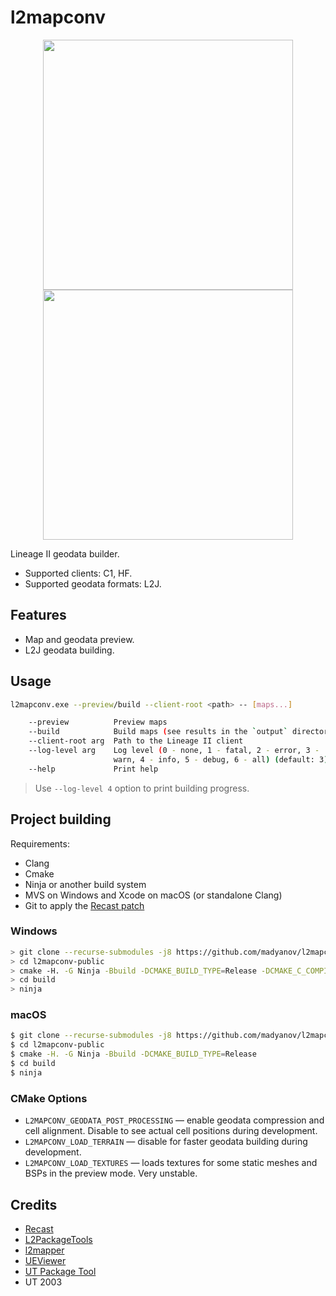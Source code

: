 # l2mapconv

<p align="center">
    <img src="assets/cruma.png" width="400">
    <img src="assets/toi.png" width="400">
</p>

Lineage II geodata builder.

- Supported clients: C1, HF.
- Supported geodata formats: L2J.

## Features

- Map and geodata preview.
- L2J geodata building.

## Usage

```sh
l2mapconv.exe --preview/build --client-root <path> -- [maps...]

    --preview          Preview maps
    --build            Build maps (see results in the `output` directory)
    --client-root arg  Path to the Lineage II client
    --log-level arg    Log level (0 - none, 1 - fatal, 2 - error, 3 -
                       warn, 4 - info, 5 - debug, 6 - all) (default: 3)
    --help             Print help
```

> Use `--log-level 4` option to print building progress.

## Project building

Requirements:

- Clang
- Cmake
- Ninja or another build system
- MVS on Windows and Xcode on macOS (or standalone Clang)
- Git to apply the [Recast patch](libs/patches/recast.patch)

### Windows

```sh
> git clone --recurse-submodules -j8 https://github.com/madyanov/l2mapconv-public.git
> cd l2mapconv-public
> cmake -H. -G Ninja -Bbuild -DCMAKE_BUILD_TYPE=Release -DCMAKE_C_COMPILER="C:/Program Files/LLVM/bin/clang.exe" -DCMAKE_CXX_COMPILER="C:/Program Files/LLVM/bin/clang.exe"
> cd build
> ninja
```

### macOS

```sh
$ git clone --recurse-submodules -j8 https://github.com/madyanov/l2mapconv-public.git
$ cd l2mapconv-public
$ cmake -H. -G Ninja -Bbuild -DCMAKE_BUILD_TYPE=Release
$ cd build
$ ninja
```

### CMake Options

- `L2MAPCONV_GEODATA_POST_PROCESSING` — enable geodata compression and cell alignment. Disable to see actual cell positions during development.
- `L2MAPCONV_LOAD_TERRAIN` — disable for faster geodata building during development.
- `L2MAPCONV_LOAD_TEXTURES` — loads textures for some static meshes and BSPs in the preview mode. Very unstable.

## Credits

- [Recast](https://github.com/recastnavigation/recastnavigation)
- [L2PackageTools](https://github.com/Bigcheese/L2PackageTools)
- [l2mapper](https://github.com/justgos/l2mapper)
- [UEViewer](https://github.com/gildor2/UEViewer)
- [UT Package Tool](https://www.acordero.org/projects/unreal-tournament-package-tool)
- UT 2003
